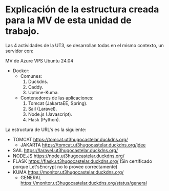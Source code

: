 # Explicación de la estructura creada para la MV de esta unidad de trabajo.

Las 4 actividades de la UT3, se desarrollan todas en el mismo contexto, un servidor con:

MV de Azure VPS Ubuntu 24.04
- Docker:
  - Comunes:
    1. Duckdns.
    2. Caddy.
    3. Uptime-Kuma.
  - Contenedores de las aplicaciones:
    1. Tomcat (JakartaEE, Spring).
    2. Sail (Laravel).
    3. Node.js (Javascript).
    4. Flask (Python).
  
La estructura de URL's es la siguiente:

- TOMCAT        https://tomcat.ut3hugocastelar.duckdns.org/
  - JAKARTA     https://tomcat.ut3hugocastelar.duckdns.org/jdee
- SAIL          https://laravel.ut3hugocastelar.duckdns.org/
- NODE.JS       https://node.ut3hugocastelar.duckdns.org/
- FLASK         https://flask.ut3hugocastelar.duckdns.org/  (Sin certificado porque Let'sEncrypt no lo provee correctamente)
- KUMA          https://monitor.ut3hugocastelar.duckdns.org/
  - GENERAL     https://monitor.ut3hugocastelar.duckdns.org/status/general